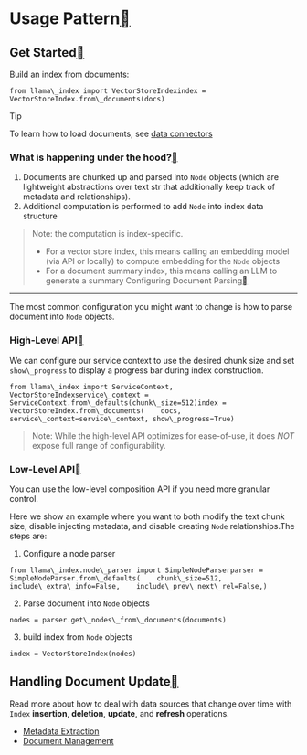 Usage Pattern[](#usage-pattern "Permalink to this heading")
============================================================

Get Started[](#get-started "Permalink to this heading")
--------------------------------------------------------

Build an index from documents:


```
from llama\_index import VectorStoreIndexindex = VectorStoreIndex.from\_documents(docs)
```
Tip

To learn how to load documents, see [data connectors](../loading/connector/root.html)

### What is happening under the hood?[](#what-is-happening-under-the-hood "Permalink to this heading")

1. Documents are chunked up and parsed into `Node` objects (which are lightweight abstractions over text str that additionally keep track of metadata and relationships).
2. Additional computation is performed to add `Node` into index data structure


> Note: the computation is index-specific.
> 
> 
> 	* For a vector store index, this means calling an embedding model (via API or locally) to compute embedding for the `Node` objects
> 	* For a document summary index, this means calling an LLM to generate a summary
Configuring Document Parsing[](#configuring-document-parsing "Permalink to this heading")
------------------------------------------------------------------------------------------

The most common configuration you might want to change is how to parse document into `Node` objects.

### High-Level API[](#high-level-api "Permalink to this heading")

We can configure our service context to use the desired chunk size and set `show\_progress` to display a progress bar during index construction.


```
from llama\_index import ServiceContext, VectorStoreIndexservice\_context = ServiceContext.from\_defaults(chunk\_size=512)index = VectorStoreIndex.from\_documents(    docs, service\_context=service\_context, show\_progress=True)
```

> Note: While the high-level API optimizes for ease-of-use, it does *NOT* expose full range of configurability.
> 
> 

### Low-Level API[](#low-level-api "Permalink to this heading")

You can use the low-level composition API if you need more granular control.

Here we show an example where you want to both modify the text chunk size, disable injecting metadata, and disable creating `Node` relationships.The steps are:

1. Configure a node parser


```
from llama\_index.node\_parser import SimpleNodeParserparser = SimpleNodeParser.from\_defaults(    chunk\_size=512,    include\_extra\_info=False,    include\_prev\_next\_rel=False,)
```
2. Parse document into `Node` objects


```
nodes = parser.get\_nodes\_from\_documents(documents)
```
3. build index from `Node` objects


```
index = VectorStoreIndex(nodes)
```
Handling Document Update[](#handling-document-update "Permalink to this heading")
----------------------------------------------------------------------------------

Read more about how to deal with data sources that change over time with `Index` **insertion**, **deletion**, **update**, and **refresh** operations.

* [Metadata Extraction](metadata_extraction.html)
* [Document Management](document_management.html)
